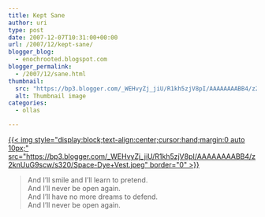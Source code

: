 ```yaml
---
title: Kept Sane
author: uri
type: post
date: 2007-12-07T10:31:00+00:00
url: /2007/12/kept-sane/
blogger_blog:
  - enochrooted.blogspot.com
blogger_permalink:
  - /2007/12/sane.html
thumbnail:
  src: "https://bp3.blogger.com/_WEHvyZj_jiU/R1kh5zjV8pI/AAAAAAAABB4/z2knUuG9scw/s320/Space-Dye+Vest.jpeg"
  alt: Thumbnail image
categories:
  - ollas

---
```

[{{< img style="display:block;text-align:center;cursor:hand;margin:0 auto 10px;" src="https://bp3.blogger.com/_WEHvyZj_jiU/R1kh5zjV8pI/AAAAAAAABB4/z2knUuG9scw/s320/Space-Dye+Vest.jpeg" border="0" >}}][1]  


> And I&#8217;ll smile and I&#8217;ll learn to pretend.  
> And I&#8217;ll never be open again.  
> And I&#8217;ll have no more dreams to defend.  
> And I&#8217;ll never be open again.</p>

 [1]: https://bp3.blogger.com/_WEHvyZj_jiU/R1kh5zjV8pI/AAAAAAAABB4/z2knUuG9scw/s1600-h/Space-Dye+Vest.jpeg